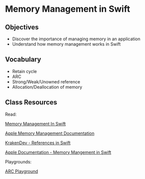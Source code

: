 # Memory Management in Swift


## Objectives

- Discover the importance of managing memory in an application
- Understand how memory management works in Swift

## Vocabulary

- Retain cycle
- ARC
- Strong/Weak/Unowned reference
- Allocation/Deallocation of memory

## Class Resources

Read: 

[Memory Management In Swift](http://agostini.tech/2017/07/23/memory-management-in-swift-the-strong-the-weak-and-the-unowned/)

[Apple Memory Management Documentation](https://developer.apple.com/library/content/documentation/Swift/Conceptual/Swift_Programming_Language/AutomaticReferenceCounting.html)

[KrakenDev - References in Swift](https://krakendev.io/blog/weak-and-unowned-references-in-swift)

[Apple Documentation - Memory Mangement in Swift](https://developer.apple.com/library/content/documentation/Swift/Conceptual/Swift_Programming_Language/AutomaticReferenceCounting.html)


Playgrounds:

[ARC Playground](arc.zip)



